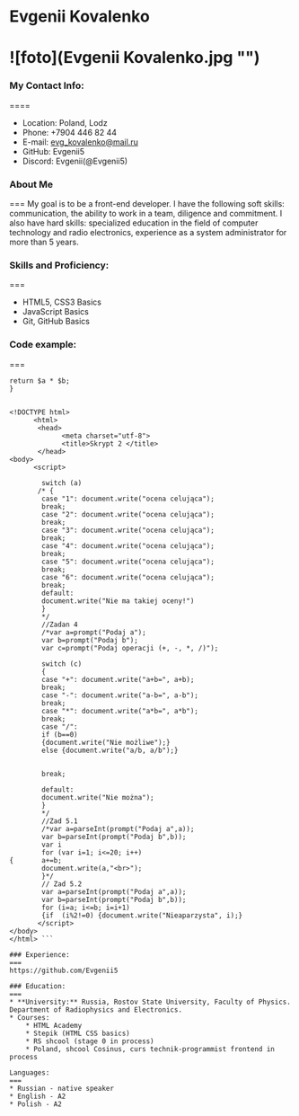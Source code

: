 # **Evgenii Kovalenko**

![foto](Evgenii Kovalenko.jpg "")
====
### My Contact Info:
====
* Location: Poland, Lodz
* Phone: +7904 446 82 44
* E-mail: evg_kovalenko@mail.ru  
* GitHub: Evgenii5
* Discord: Evgenii(@Evgenii5)

### About Me
===
My goal is to be a front-end developer. I have the following soft skills: communication, the ability to work in a team, diligence and commitment. I also have hard skills: specialized education in the field of computer technology and radio electronics, experience as a system administrator for more than 5 years.

### Skills and Proficiency:
===
* HTML5, CSS3 Basics
* JavaScript Basics
* Git, GitHub Basics

### Code example:
===
``` function multiply($a, $b) {
return $a * $b;
}


<!DOCTYPE html>
	  <html>
       <head>
             <meta charset="utf-8">
             <title>Skrypt 2 </title>
       </head>
<body>
      <script>
	    
        switch (a)
       /* { 
        case "1": document.write("ocena celująca"); 
        break;
		case "2": document.write("ocena celująca");
		break;
	    case "3": document.write("ocena celująca");
		break;
		case "4": document.write("ocena celująca");
		break;
		case "5": document.write("ocena celująca");
		break;
		case "6": document.write("ocena celująca");
		break;
		default:
		document.write("Nie ma takiej oceny!")
		}
		*/
		//Zadan 4
		/*var a=prompt("Podaj a");
		var b=prompt("Podaj b");
		var c=prompt("Podaj operacji (+, -, *, /)");
		
        switch (c)
        { 
        case "+": document.write("a+b=", a+b); 
        break;
		case "-": document.write("a-b=", a-b");
		break;
	    case "*": document.write("a*b=", a*b");
		break;
		case "/": 
		if (b==0) 
		{document.write("Nie możliwe");}
		else {document.write("a/b, a/b");}
		
		
		break;
		
		default:
		document.write("Nie można");
		}
		*/
		//Zad 5.1
		/*var a=parseInt(prompt("Podaj a",a));
		var b=parseInt(prompt("Podaj b",b));
	    var i		
		for (var i=1; i<=20; i++)
{		a+=b;	
        document.write(a,"<br>");
        }*/
        // Zad 5.2  
    	var a=parseInt(prompt("Podaj a",a));
		var b=parseInt(prompt("Podaj b",b));
		for (i=a; i<=b; i=i+1)
		{if  (i%2!=0) {document.write("Nieaparzysta", i);}
	   </script>
</body>
</html>	```

### Experience:
===
https://github.com/Evgenii5

### Education:
===
* **University:** Russia, Rostov State University, Faculty of Physics. Department of Radiophysics and Electronics.
* Courses:
    * HTML Academy
    * Stepik (HTML CSS basics)
    * RS shcool (stage 0 in process)
    * Poland, shcool Cosinus, curs technik-programmist frontend in process

Languages:
===
* Russian - native speaker
* English - A2 
* Polish - A2   
    






